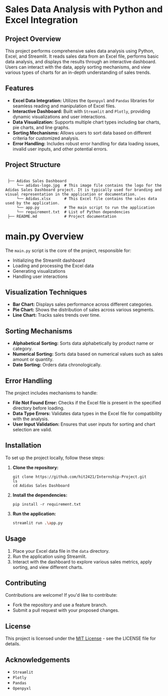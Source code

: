 # Sales Data Analysis with Python and Excel Integration

## Project Overview

This project performs comprehensive sales data analysis using Python, Excel, and Streamlit. It reads sales data from an Excel file, performs basic data analysis, and displays the results through an interactive dashboard. Users can interact with the data, apply sorting mechanisms, and view various types of charts for an in-depth understanding of sales trends.

## Features

- **Excel Data Integration:** Utilizes the `Openpyxl` and `Pandas` libraries for seamless reading and manipulation of Excel files.
- **Interactive Dashboard:** Built with `Streamlit` and `Plotly`, providing dynamic visualizations and user interactions.
- **Data Visualization:** Supports multiple chart types including bar charts, pie charts, and line graphs.
- **Sorting Mechanisms:** Allows users to sort data based on different criteria for customized analysis.
- **Error Handling:** Includes robust error handling for data loading issues, invalid user inputs, and other potential errors.

## Project Structure

 ```

  ├── Adidas Sales Dashboard             
      └── adidas-logo.jpg  # This image file contains the logo for the Adidas Sales Dashboard project. It is typically used for branding and visual representation in the application or documentation.
      └── Adidas.xlsx      # This Excel file contains the sales data used by the application.
      └── app.py           # The main script to run the application
      └── requirement.txt  # List of Python dependencies
  ├── README.md            # Project documentation
   ```

# main.py Overview

The `main.py` script is the core of the project, responsible for:

- Initializing the Streamlit dashboard
- Loading and processing the Excel data
- Generating visualizations
- Handling user interactions

## Visualization Techniques

- **Bar Chart:** Displays sales performance across different categories.
- **Pie Chart:** Shows the distribution of sales across various segments.
- **Line Chart:** Tracks sales trends over time.

## Sorting Mechanisms

- **Alphabetical Sorting:** Sorts data alphabetically by product name or category.
- **Numerical Sorting:** Sorts data based on numerical values such as sales amount or quantity.
- **Date Sorting:** Orders data chronologically.

## Error Handling

The project includes mechanisms to handle:

- **File Not Found Error:** Checks if the Excel file is present in the specified directory before loading.
- **Data Type Errors:** Validates data types in the Excel file for compatibility with the analysis.
- **User Input Validation:** Ensures that user inputs for sorting and chart selection are valid.

## Installation

To set up the project locally, follow these steps:

1. **Clone the repository:**

    ```
    git clone https://github.com/hit2421/Internship-Project.git
    ls
    cd Adidas Sales Dashboard
    ```

2. **Install the dependencies:**

    ```
    pip install -r requirement.txt
    ```

3. **Run the application:**

    ```bash
    streamlit run .\app.py
    ```

## Usage

1. Place your Excel data file in the `data` directory.
2. Run the application using Streamlit.
3. Interact with the dashboard to explore various sales metrics, apply sorting, and view different charts.

## Contributing

Contributions are welcome! If you'd like to contribute:
- Fork the repository and use a feature branch.
- Submit a pull request with your proposed changes.

## License

This project is licensed under the [MIT License](LICENSE) - see the LICENSE file for details.

## Acknowledgements

- `Streamlit`
- `Plotly`
- `Pandas`
- `Openpyxl`

